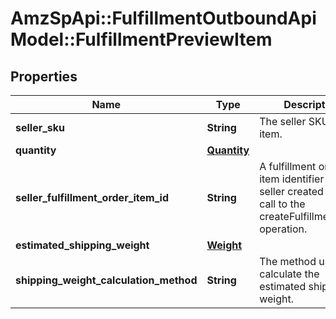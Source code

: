 # AmzSpApi::FulfillmentOutboundApiModel::FulfillmentPreviewItem

## Properties
Name | Type | Description | Notes
------------ | ------------- | ------------- | -------------
**seller_sku** | **String** | The seller SKU of the item. | 
**quantity** | [**Quantity**](Quantity.md) |  | 
**seller_fulfillment_order_item_id** | **String** | A fulfillment order item identifier that the seller created with a call to the createFulfillmentOrder operation. | 
**estimated_shipping_weight** | [**Weight**](Weight.md) |  | [optional] 
**shipping_weight_calculation_method** | **String** | The method used to calculate the estimated shipping weight. | [optional] 

